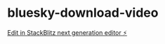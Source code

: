 # bluesky-download-video

[Edit in StackBlitz next generation editor ⚡️](https://stackblitz.com/~/github.com/leapxx/bluesky-download-video)